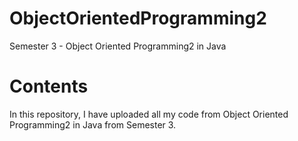 # ObjectOrientedProgramming2
Semester 3 - Object Oriented Programming2 in Java

# Contents
In this repository, I have uploaded all my code from Object Oriented Programming2 in Java from Semester 3.
